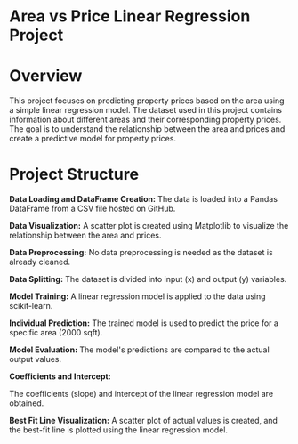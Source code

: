 # Area vs Price Linear Regression Project

# Overview
This project focuses on predicting property prices based on the area using a simple linear regression model. The dataset used in this project contains information about different areas and their corresponding property prices. The goal is to understand the relationship between the area and prices and create a predictive model for property prices.

# Project Structure

**Data Loading and DataFrame Creation:**
The data is loaded into a Pandas DataFrame from a CSV file hosted on GitHub.

**Data Visualization:**
A scatter plot is created using Matplotlib to visualize the relationship between the area and prices.

**Data Preprocessing:**
No data preprocessing is needed as the dataset is already cleaned.

**Data Splitting:**
The dataset is divided into input (x) and output (y) variables.

**Model Training:**
A linear regression model is applied to the data using scikit-learn.

**Individual Prediction:**
The trained model is used to predict the price for a specific area (2000 sqft).

**Model Evaluation:**
The model's predictions are compared to the actual output values.

**Coefficients and Intercept:**

The coefficients (slope) and intercept of the linear regression model are obtained.

**Best Fit Line Visualization:**
A scatter plot of actual values is created, and the best-fit line is plotted using the linear regression model.
